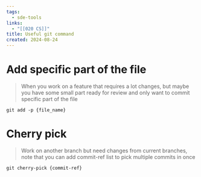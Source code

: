 ```yaml
---
tags:
  - sde-tools
links:
  - "[[020 CS]]"
title: Useful git command
created: 2024-08-24
---
```


# Add specific part of the file

> When you work on a feature that requires a lot changes, but maybe you have some small part ready for review and only want to commit specific part of the file

```
git add -p {file_name}
```

# Cherry pick

> Work on another branch but need changes from current branches, note that you can add commit-ref list to pick multiple commits in once

```
git cherry-pick {commit-ref}
```
